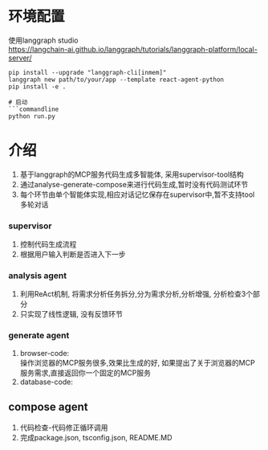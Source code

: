 # 环境配置
使用langgraph studio   
https://langchain-ai.github.io/langgraph/tutorials/langgraph-platform/local-server/  
```commandline
pip install --upgrade "langgraph-cli[inmem]"  
langgraph new path/to/your/app --template react-agent-python 
pip install -e .
```
```
# 启动
```commandline
python run.py
```

# 介绍
1. 基于langgraph的MCP服务代码生成多智能体, 采用supervisor-tool结构
2. 通过analyse-generate-compose来进行代码生成,暂时没有代码测试环节
3. 每个环节由单个智能体实现,相应对话记忆保存在supervisor中,暂不支持tool多轮对话

### supervisor
1. 控制代码生成流程
2. 根据用户输入判断是否进入下一步

### analysis agent
1. 利用ReAct机制, 将需求分析任务拆分,分为需求分析,分析增强, 分析检查3个部分
2. 只实现了线性逻辑, 没有反馈环节

### generate agent
1. browser-code:  
操作浏览器的MCP服务很多,效果比生成的好, 如果提出了关于浏览器的MCP服务需求,直接返回你一个固定的MCP服务
2. database-code:

## compose agent
1. 代码检查-代码修正循环调用
2. 完成package.json, tsconfig.json, README.MD

